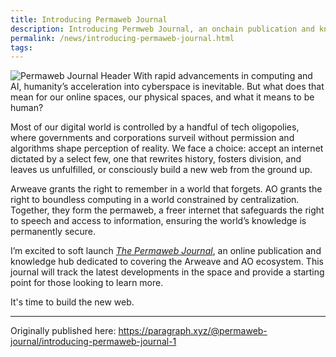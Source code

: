 ```yaml
---
title: Introducing Permaweb Journal
description: Introducing Permweb Journal, an onchain publication and knowledge hub dedicated to covering the future of the internet and digital society built on Arweave and AO.
permalink: /news/introducing-permaweb-journal.html
tags:
---
```

![Permaweb Journal Header](/static/og-image.png)
With rapid advancements in computing and AI, humanity’s acceleration into cyberspace is inevitable. But what does that mean for our online spaces, our physical spaces, and what it means to be human?

Most of our digital world is controlled by a handful of tech oligopolies, where governments and corporations surveil without permission and algorithms shape perception of reality. We face a choice: accept an internet dictated by a select few, one that rewrites history, fosters division, and leaves us unfulfilled, or consciously build a new web from the ground up.

Arweave grants the right to remember in a world that forgets. AO grants the right to boundless computing in a world constrained by centralization. Together, they form the permaweb, a freer internet that safeguards the right to speech and access to information, ensuring the world’s knowledge is permanently secure.

I’m excited to soft launch _[The Permaweb Journal](https://permaweb-journal.arweave.net/)_, an online publication and knowledge hub dedicated to covering the Arweave and AO ecosystem. This journal will track the latest developments in the space and provide a starting point for those looking to learn more.

It's time to build the new web.


---
Originally published here: https://paragraph.xyz/@permaweb-journal/introducing-permaweb-journal-1